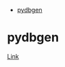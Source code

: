 <!--ts-->
   * [pydbgen](#pydbgen)

<!-- Added by: gil_diy, at: Thu 23 Dec 2021 23:24:04 IST -->

<!--te-->


# pydbgen

[Link](https://github.com/tirthajyoti/pydbgen)